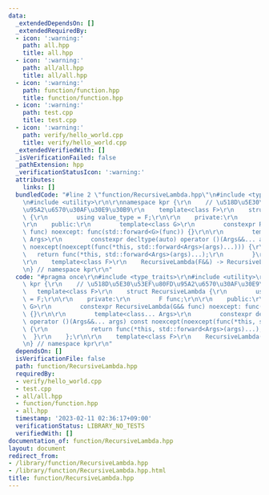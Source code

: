 ```yaml
---
data:
  _extendedDependsOn: []
  _extendedRequiredBy:
  - icon: ':warning:'
    path: all.hpp
    title: all.hpp
  - icon: ':warning:'
    path: all/all.hpp
    title: all/all.hpp
  - icon: ':warning:'
    path: function/function.hpp
    title: function/function.hpp
  - icon: ':warning:'
    path: test.cpp
    title: test.cpp
  - icon: ':warning:'
    path: verify/hello_world.cpp
    title: verify/hello_world.cpp
  _extendedVerifiedWith: []
  _isVerificationFailed: false
  _pathExtension: hpp
  _verificationStatusIcon: ':warning:'
  attributes:
    links: []
  bundledCode: "#line 2 \"function/RecursiveLambda.hpp\"\n#include <type_traits>\r\
    \n#include <utility>\r\n\r\nnamespace kpr {\r\n    // \u518D\u5E30\u53EF\u80FD\
    \u95A2\u6570\u30AF\u30E9\u30B9\r\n    template<class F>\r\n    struct RecursiveLambda\
    \ {\r\n        using value_type = F;\r\n\r\n    private:\r\n        F func;\r\n\
    \r\n    public:\r\n        template<class G>\r\n        constexpr RecursiveLambda(G&&\
    \ func) noexcept: func(std::forward<G>(func)) {}\r\n\r\n        template<class...\
    \ Args>\r\n        constexpr decltype(auto) operator ()(Args&&... args) const\
    \ noexcept(noexcept(func(*this, std::forward<Args>(args)...))) {\r\n         \
    \   return func(*this, std::forward<Args>(args)...);\r\n        }\r\n    };\r\n\
    \r\n    template<class F>\r\n    RecursiveLambda(F&&) -> RecursiveLambda<std::decay_t<F>>;\r\
    \n} // namespace kpr\r\n"
  code: "#pragma once\r\n#include <type_traits>\r\n#include <utility>\r\n\r\nnamespace\
    \ kpr {\r\n    // \u518D\u5E30\u53EF\u80FD\u95A2\u6570\u30AF\u30E9\u30B9\r\n \
    \   template<class F>\r\n    struct RecursiveLambda {\r\n        using value_type\
    \ = F;\r\n\r\n    private:\r\n        F func;\r\n\r\n    public:\r\n        template<class\
    \ G>\r\n        constexpr RecursiveLambda(G&& func) noexcept: func(std::forward<G>(func))\
    \ {}\r\n\r\n        template<class... Args>\r\n        constexpr decltype(auto)\
    \ operator ()(Args&&... args) const noexcept(noexcept(func(*this, std::forward<Args>(args)...)))\
    \ {\r\n            return func(*this, std::forward<Args>(args)...);\r\n      \
    \  }\r\n    };\r\n\r\n    template<class F>\r\n    RecursiveLambda(F&&) -> RecursiveLambda<std::decay_t<F>>;\r\
    \n} // namespace kpr\r\n"
  dependsOn: []
  isVerificationFile: false
  path: function/RecursiveLambda.hpp
  requiredBy:
  - verify/hello_world.cpp
  - test.cpp
  - all/all.hpp
  - function/function.hpp
  - all.hpp
  timestamp: '2023-02-11 02:36:17+09:00'
  verificationStatus: LIBRARY_NO_TESTS
  verifiedWith: []
documentation_of: function/RecursiveLambda.hpp
layout: document
redirect_from:
- /library/function/RecursiveLambda.hpp
- /library/function/RecursiveLambda.hpp.html
title: function/RecursiveLambda.hpp
---
```

